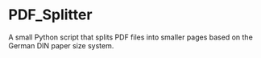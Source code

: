 # PDF_Splitter
A small Python script that splits PDF files into smaller pages based on the German DIN paper size system.
